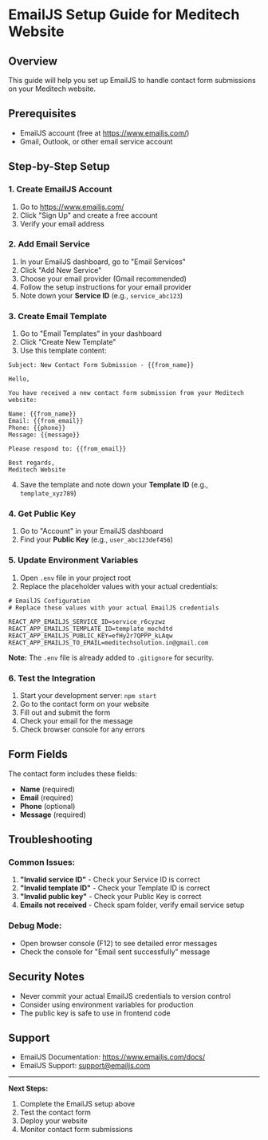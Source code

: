# EmailJS Setup Guide for Meditech Website

## Overview
This guide will help you set up EmailJS to handle contact form submissions on your Meditech website.

## Prerequisites
- EmailJS account (free at https://www.emailjs.com/)
- Gmail, Outlook, or other email service account

## Step-by-Step Setup

### 1. Create EmailJS Account
1. Go to https://www.emailjs.com/
2. Click "Sign Up" and create a free account
3. Verify your email address

### 2. Add Email Service
1. In your EmailJS dashboard, go to "Email Services"
2. Click "Add New Service"
3. Choose your email provider (Gmail recommended)
4. Follow the setup instructions for your email provider
5. Note down your **Service ID** (e.g., `service_abc123`)

### 3. Create Email Template
1. Go to "Email Templates" in your dashboard
2. Click "Create New Template"
3. Use this template content:

```
Subject: New Contact Form Submission - {{from_name}}

Hello,

You have received a new contact form submission from your Meditech website:

Name: {{from_name}}
Email: {{from_email}}
Phone: {{phone}}
Message: {{message}}

Please respond to: {{from_email}}

Best regards,
Meditech Website
```

4. Save the template and note down your **Template ID** (e.g., `template_xyz789`)

### 4. Get Public Key
1. Go to "Account" in your EmailJS dashboard
2. Find your **Public Key** (e.g., `user_abc123def456`)

### 5. Update Environment Variables
1. Open `.env` file in your project root
2. Replace the placeholder values with your actual credentials:

```env
# EmailJS Configuration
# Replace these values with your actual EmailJS credentials

REACT_APP_EMAILJS_SERVICE_ID=service_r6cyzwz
REACT_APP_EMAILJS_TEMPLATE_ID=template_mochdtd
REACT_APP_EMAILJS_PUBLIC_KEY=efHy2r7QPPP_kLAqw
REACT_APP_EMAILJS_TO_EMAIL=meditechsolution.in@gmail.com
```

**Note:** The `.env` file is already added to `.gitignore` for security.

### 6. Test the Integration
1. Start your development server: `npm start`
2. Go to the contact form on your website
3. Fill out and submit the form
4. Check your email for the message
5. Check browser console for any errors

## Form Fields
The contact form includes these fields:
- **Name** (required)
- **Email** (required)
- **Phone** (optional)
- **Message** (required)

## Troubleshooting

### Common Issues:
1. **"Invalid service ID"** - Check your Service ID is correct
2. **"Invalid template ID"** - Check your Template ID is correct
3. **"Invalid public key"** - Check your Public Key is correct
4. **Emails not received** - Check spam folder, verify email service setup

### Debug Mode:
- Open browser console (F12) to see detailed error messages
- Check the console for "Email sent successfully" message

## Security Notes
- Never commit your actual EmailJS credentials to version control
- Consider using environment variables for production
- The public key is safe to use in frontend code

## Support
- EmailJS Documentation: https://www.emailjs.com/docs/
- EmailJS Support: support@emailjs.com

---

**Next Steps:**
1. Complete the EmailJS setup above
2. Test the contact form
3. Deploy your website
4. Monitor contact form submissions
